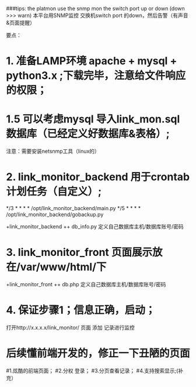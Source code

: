 ###tips:
the platmon use the snmp mon the switch port up or down (down >>> warn)
本平台用SNMP监控 交换机switch port 的down，然后告警（有声音&页面提醒）

要点：
# 1. 准备LAMP环境 apache + mysql + python3.x ;下载完毕，注意给文件响应的权限；


# 1.5 可以考虑mysql 导入link_mon.sql 数据库（已经定义好数据库&表格）;
注意：需要安装netsnmp工具（linux的）

# 2. link_monitor_backend 用于crontab计划任务（自定义）;
*/3 * * * * /opt/link_monitor_backend/main.py
*/5 * * * * /opt/link_monitor_backend/gobackup.py

+link_monitor_backend
++ db_info.py 定义自己数据库主机/数据库账号/密码

# 3. link_monitor_front 页面展示放在/var/www/html/下
+link_monitor_front
++ db.php 定义自己数据库主机/数据库账号/密码

# 4. 保证步骤1；信息正确，启动；
   打开http://x.x.x.x/link_monitor/ 页面 添加 记录进行监控

# 后续懂前端开发的，修正一下丑陋的页面
#1.炫酷的前端页面；
#2.分权 登录；
#3.分页查看记录；
#4.支持搜索显示;(补充）
